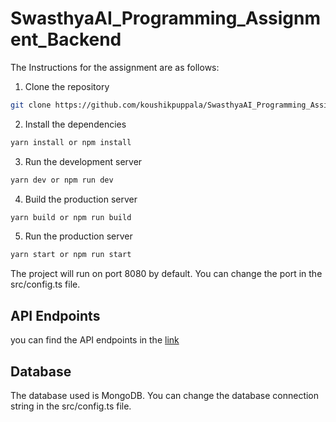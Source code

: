 # SwasthyaAI_Programming_Assignment_Backend

The Instructions for the assignment are as follows:

1. Clone the repository

```bash
git clone https://github.com/koushikpuppala/SwasthyaAI_Programming_Assignment_Backend.git
```

2. Install the dependencies

```bash
yarn install or npm install
```

3. Run the development server

```bash
yarn dev or npm run dev
```

4. Build the production server

```bash
yarn build or npm run build
```

5. Run the production server

```bash
yarn start or npm run start
```

The project will run on port 8080 by default. You can change the port in the src/config.ts file.

## API Endpoints

you can find the API endpoints in the [link](https://documenter.getpostman.com/view/20456723/2s93XsY66h)

## Database

The database used is MongoDB. You can change the database connection string in the src/config.ts file.
